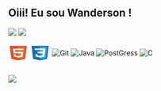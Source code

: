
## Oiii! Eu sou Wanderson !
<div style="display: inline_block">
<img height="130em" src="https://github-readme-stats.vercel.app/api?username=wanderson-os&show_icons=true&theme=tokyonight"/>
<img height="130em" src="https://github-readme-stats.vercel.app/api/top-langs/?username=wanderson-os&layout=compact&theme=tokyonight"/>
</div>

<div style="display: inline_block"><br>
  
  <img align="center" alt="HTML" height="30" width="40" src="https://raw.githubusercontent.com/devicons/devicon/master/icons/html5/html5-original.svg">
  <img align="center" alt="CSS" height="30" width="40" src="https://raw.githubusercontent.com/devicons/devicon/master/icons/css3/css3-original.svg">
   <img align="center" alt="Git" height="70" width="80" src="https://cdn.jsdelivr.net/gh/devicons/devicon/icons/git/git-plain-wordmark.svg">
   <img align="center" alt="Java" height="50" width="60" src="https://cdn.jsdelivr.net/gh/devicons/devicon/icons/java/java-original-wordmark.svg">
   <img align="center" alt="PostGress" height="50" width="60" src="https://cdn.jsdelivr.net/gh/devicons/devicon/icons/postgresql/postgresql-original-wordmark.svg">
   <img align="center" alt="C" height="50" width="60" src="https://cdn.jsdelivr.net/gh/devicons/devicon/icons/c/c-original.svg">

</div>
  
  ##
 
<div> 
 
  <a href="https://www.linkedin.com/in/wanderson-m-1a4a12108/" target="_blank"><img src="https://img.shields.io/badge/-LinkedIn-%230077B5?style=for-the-badge&logo=linkedin&logoColor=white" target="_blank"></a> 
</div>


